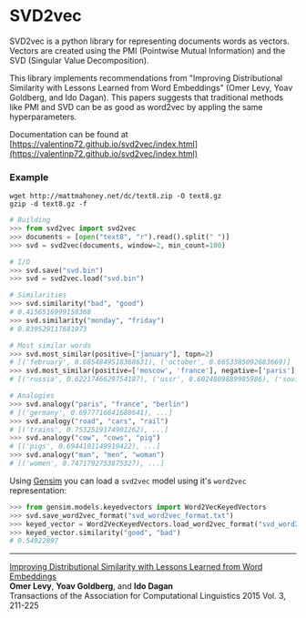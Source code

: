 # SVD2vec

SVD2vec is a python library for representing documents words as vectors. Vectors are created using the PMI (Pointwise Mutual Information) and the SVD (Singular Value Decomposition).

This library implements recommendations from "Improving Distributional Similarity with Lessons Learned from Word Embeddings" (Omer Levy, Yoav Goldberg, and Ido Dagan). This papers suggests that traditional methods like PMI and SVD can be as good as word2vec by appling the same hyperparameters.

Documentation can be found at [https://valentinp72.github.io/svd2vec/index.html](https://valentinp72.github.io/svd2vec/index.html)

### Example

```shell
wget http://mattmahoney.net/dc/text8.zip -O text8.gz
gzip -d text8.gz -f
```

```python
# Building
>>> from svd2vec import svd2vec
>>> documents = [open("text8", "r").read().split(" ")]
>>> svd = svd2vec(documents, window=2, min_count=100)
```

```python
# I/O
>>> svd.save("svd.bin")
>>> svd = svd2vec.load("svd.bin")
```

```python
# Similarities
>>> svd.similarity("bad", "good")
# 0.4156516999158368
>>> svd.similarity("monday", "friday")
# 0.839529117681973
```

```python
# Most similar words
>>> svd.most_similar(positive=["january"], topn=2)
# [('february', 0.6854849518368631), ('october', 0.6653385092683669)]
>>> svd.most_similar(positive=['moscow', 'france'], negative=['paris'], topn=4)
# [('russia', 0.6221746629754187), ('ussr', 0.6024809889985986), ('soviet', 0.5794180517326273), ('bolsheviks', 0.5365123080505297)]
```

```python
# Analogies
>>> svd.analogy("paris", "france", "berlin")
# [('germany', 0.6977716641680641), ...]
>>> svd.analogy("road", "cars", "rail")
# [('trains', 0.7532519174901262), ...]
>>> svd.analogy("cow", "cows", "pig")
# [('pigs', 0.6944101149919422), ...]
>>> svd.analogy("man", "men", "woman")
# [('women', 0.7471792753875327), ...]
```

Using [Gensim](https://pypi.org/project/gensim/) you can load a `svd2vec` model using it's `word2vec` representation:
```python
>>> from gensim.models.keyedvectors import Word2VecKeyedVectors
>>> svd.save_word2vec_format("svd_word2vec_format.txt")
>>> keyed_vector = Word2VecKeyedVectors.load_word2vec_format("svd_word2vec_format.txt")
>>> keyed_vector.similarity("good", "bad")
# 0.54922897
```

---

[Improving Distributional Similarity with Lessons Learned from Word Embeddings](https://www.mitpressjournals.org/doi/abs/10.1162/tacl_a_00134) <br>
**Omer Levy**, **Yoav Goldberg**, and **Ido Dagan** <br>
Transactions of the Association for Computational Linguistics 2015 Vol. 3, 211-225 <br>
